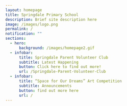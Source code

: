 ```yaml
---
layout: homepage
title: Springdale Primary School
description: Brief site description here
image: /images/logo.png
permalink: /
notification: ""
sections:
  - hero:
      background: /images/homepage2.gif
  - infobar:
      title: Springdale Parent Volunteer Club
      subtitle: Latest Happening
      button: Click here to find out more!
      url: /Springdale-Parent-Volunteer-Club
  - infobar:
      title: “Space for Our Dreams” Art Competition
      subtitle: Announcements
      button: find out more here
      url: /
---
```

